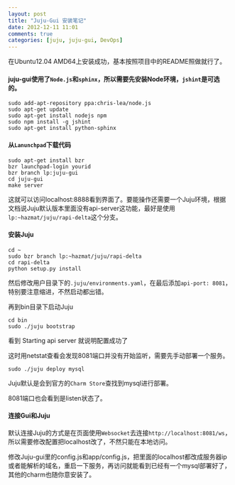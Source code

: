 ```yaml
---
layout: post
title: "Juju-Gui 安装笔记"
date: 2012-12-11 11:01
comments: true
categories: [juju, juju-gui, DevOps]
---
```



在Ubuntu12.04 AMD64上安装成功，基本按照项目中的README照做就行了。

#### juju-gui使用了`Node.js`和`sphinx`，所以需要先安装Node环境，`jshint`是可选的。

	sudo add-apt-repository ppa:chris-lea/node.js
	sudo apt-get update
	sudo apt-get install nodejs npm
	sudo npm install -g jshint
	sudo apt-get install python-sphinx

#### 从`Lanunchpad`下载代码

	sudo apt-get install bzr
	bzr launchpad-login yourid
	bzr branch lp:juju-gui 
	cd juju-gui
	make server

这就可以访问localhost:8888看到界面了。要能操作还需要一个Juju环境，根据文档说Juju默认版本里面没有api-server这功能，最好是使用`lp:~hazmat/juju/rapi-delta`这个分支。

#### 安装Juju

	cd ~
	sudo bzr branch lp:~hazmat/juju/rapi-delta
	cd rapi-delta
	python setup.py install

然后修改用户目录下的`.juju/environments.yaml`，在最后添加` api-port: 8081 `，特别要注意缩进，不然启动都出错。

再到bin目录下启动Juju

	cd bin
	sudo ./juju bootstrap

看到 Starting api server 就说明配置成功了

这时用netstat查看会发现8081端口并没有开始监听，需要先手动部署一个服务。

	sudo ./juju deploy mysql

Juju默认是会到官方的`Charm Store`查找到mysql进行部署。

8081端口也会看到是listen状态了。

#### 连接Gui和Juju

默认连接Juju的方式是在页面使用`Websocket`去连接`http://localhost:8081/ws`，所以需要修改配置把localhost改了，不然只能在本地访问。

修改Juju-gui里的config.js和app/config.js，把里面的localhost都改成服务器ip或者能解析的域名，重启一下服务，再访问就能看到已经有一个mysql部署好了，其他的charm也随你意安装了。